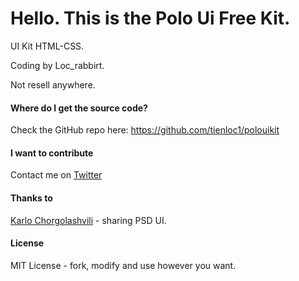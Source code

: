 # Hello. This is the Polo Ui Free Kit.

UI Kit HTML-CSS.

Coding by Loc_rabbirt.

Not resell anywhere.

#### Where do I get the source code?
Check the GitHub repo here: https://github.com/tienloc1/polouikit

#### I want to contribute 
Contact me on [Twitter](@Loc_rabbirt)

#### Thanks to
[Karlo Chorgolashvili](https://www.behance.net/gallery/14462261/Free-Flat-UI) - sharing PSD UI.

#### License
MIT License - fork, modify and use however you want.